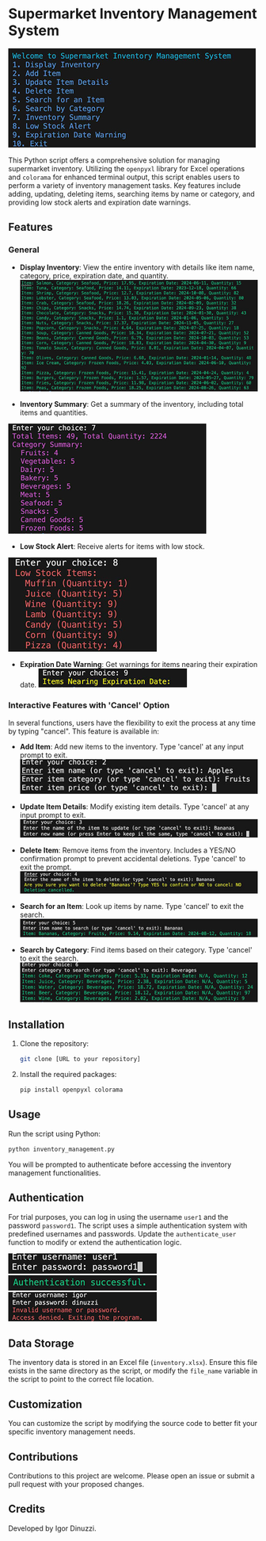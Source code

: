 # Supermarket Inventory Management System

![Alt text](doc/mockup/mockup.jpg)

This Python script offers a comprehensive solution for managing supermarket inventory. Utilizing the `openpyxl` library for Excel operations and `colorama` for enhanced terminal output, this script enables users to perform a variety of inventory management tasks. Key features include adding, updating, deleting items, searching items by name or category, and providing low stock alerts and expiration date warnings.

## Features

### General
- **Display Inventory**: View the entire inventory with details like item name, category, price, expiration date, and quantity.
![Alt text](doc/features/01-inventory.jpg)

- **Inventory Summary**: Get a summary of the inventory, including total items and quantities.

![Alt text](doc/features/07-summary.jpg)
- **Low Stock Alert**: Receive alerts for items with low stock.

![Alt text](doc/features/08-low-stock.jpg)

- **Expiration Date Warning**: Get warnings for items nearing their expiration date.
![Alt text](doc/features/09-date.jpg)

### Interactive Features with 'Cancel' Option
In several functions, users have the flexibility to exit the process at any time by typing "cancel". This feature is available in:
- **Add Item**: Add new items to the inventory. Type 'cancel' at any input prompt to exit.
![Alt text](doc/features/02-add.jpg)

- **Update Item Details**: Modify existing item details. Type 'cancel' at any input prompt to exit.
![Alt text](doc/features/03-update.jpg)

- **Delete Item**: Remove items from the inventory. Includes a YES/NO confirmation prompt to prevent accidental deletions. Type 'cancel' to exit the prompt.
![Alt text](doc/features/04-delete.jpg)

- **Search for an Item**: Look up items by name. Type 'cancel' to exit the search.
![Alt text](doc/features/05-search-item.jpg)

- **Search by Category**: Find items based on their category. Type 'cancel' to exit the search.
![Alt text](doc/features/06-search-category.jpg)

## Installation

1. Clone the repository:
   ```bash
   git clone [URL to your repository]
   ```
2. Install the required packages:
   ```bash
   pip install openpyxl colorama
   ```

## Usage

Run the script using Python:
```bash
python inventory_management.py
```

You will be prompted to authenticate before accessing the inventory management functionalities.

## Authentication

For trial purposes, you can log in using the username `user1` and the password `password1`. The script uses a simple authentication system with predefined usernames and passwords. Update the `authenticate_user` function to modify or extend the authentication logic.

![Alt text](doc/aut/username-password.jpg)
![Alt text](doc/aut/aut-successful.jpg)
![Alt text](doc/aut/aut-failed.jpg)

## Data Storage

The inventory data is stored in an Excel file (`inventory.xlsx`). Ensure this file exists in the same directory as the script, or modify the `file_name` variable in the script to point to the correct file location.

## Customization

You can customize the script by modifying the source code to better fit your specific inventory management needs.

## Contributions

Contributions to this project are welcome. Please open an issue or submit a pull request with your proposed changes.

## Credits

Developed by Igor Dinuzzi.
